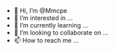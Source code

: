 - 👋 Hi, I’m @Mmcpe
- 👀 I’m interested in ...
- 🌱 I’m currently learning ...
- 💞️ I’m looking to collaborate on ...
- 📫 How to reach me ...

<!---
Mmcpe/Mmcpe is a ✨ special ✨ repository because its `README.md` (this file) appears on your GitHub profile.
You can click the Preview link to take a look at your changes.
--->

